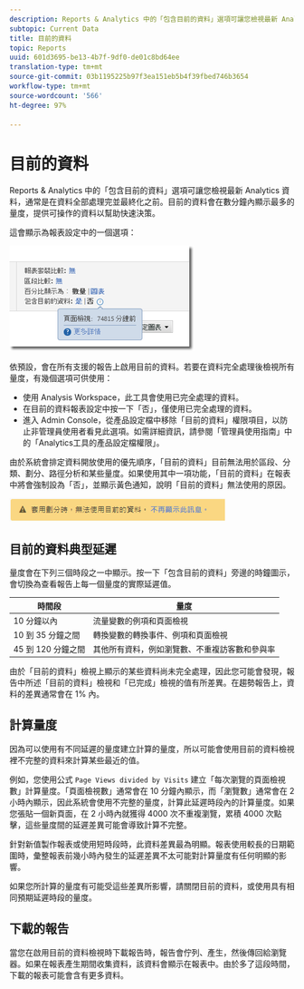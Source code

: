 ```yaml
---
description: Reports & Analytics 中的「包含目前的資料」選項可讓您檢視最新 Analytics 資料，通常是在資料全部處理完並最終化之前。目前的資料會在數分鐘內顯示最多的量度，提供可操作的資料以幫助快速決策。
subtopic: Current Data
title: 目前的資料
topic: Reports
uuid: 601d3695-be13-4b7f-9df0-de01c8bd64ee
translation-type: tm+mt
source-git-commit: 03b1195225b97f3ea151eb5b4f39fbed746b3654
workflow-type: tm+mt
source-wordcount: '566'
ht-degree: 97%

---
```



# 目前的資料

Reports &amp; Analytics 中的「包含目前的資料」選項可讓您檢視最新 Analytics 資料，通常是在資料全部處理完並最終化之前。目前的資料會在數分鐘內顯示最多的量度，提供可操作的資料以幫助快速決策。

這會顯示為報表設定中的一個選項：

![目前的資料螢幕擷取畫面](assets/current_data.png)

依預設，會在所有支援的報告上啟用目前的資料。若要在資料完全處理後檢視所有量度，有幾個選項可供使用：

* 使用 Analysis Workspace，此工具會使用已完全處理的資料。
* 在目前的資料報表設定中按一下「否」，僅使用已完全處理的資料。
* 進入 Admin Console，從產品設定檔中移除「目前的資料」權限項目，以防止非管理員使用者看見此選項。如需詳細資訊，請參閱「管理員使用指南」中的「Analytics工具的產品設定檔權限」。[](/help/admin/admin-console/permissions/analytics-tools.md)

由於系統會排定資料開放使用的優先順序，「目前的資料」目前無法用於區段、分類、劃分、路徑分析和某些量度。如果使用其中一項功能，「目前的資料」在報表中將會強制設為「否」，並顯示黃色通知，說明「目前的資料」無法使用的原因。

![目前的資料通知](assets/current_data_notice.png)

## 目前的資料典型延遲

量度會在下列三個時段之一中顯示。按一下「包含目前的資料」旁邊的時鐘圖示，會切換為查看報告上每一個量度的實際延遲值。

| 時間段 | 量度 |
| --- | --- |
| 10 分鐘以內 | 流量變數的例項和頁面檢視 |
| 10 到 35 分鐘之間 | 轉換變數的轉換事件、例項和頁面檢視 |
| 45 到 120 分鐘之間 | 其他所有資料，例如瀏覽數、不重複訪客數和參與率 |

由於「目前的資料」檢視上顯示的某些資料尚未完全處理，因此您可能會發現，報告中所述「目前的資料」檢視和「已完成」檢視的值有所差異。在趨勢報告上，資料的差異通常會在 1% 內。

## 計算量度

因為可以使用有不同延遲的量度建立計算的量度，所以可能會使用目前的資料檢視裡不完整的資料來計算某些最近的值。

例如，您使用公式 `Page Views divided by Visits` 建立「每次瀏覽的頁面檢視數」計算量度。「頁面檢視數」通常會在 10 分鐘內顯示，而「瀏覽數」通常會在 2 小時內顯示，因此系統會使用不完整的量度，計算此延遲時段內的計算量度。如果您張貼一個新頁面，在 2 小時內就獲得 4000 次不重複瀏覽，累積 4000 次點擊，這些量度間的延遲差異可能會導致計算不完整。

針對新值製作報表或使用短時段時，此資料差異最為明顯。報表使用較長的日期範圍時，彙整報表前幾小時內發生的延遲差異不太可能對計算量度有任何明顯的影響。

如果您所計算的量度有可能受這些差異所影響，請關閉目前的資料，或使用具有相同預期延遲時段的量度。

## 下載的報告

當您在啟用目前的資料檢視時下載報告時，報告會佇列、產生，然後傳回給瀏覽器。如果在報表產生期間收集資料，該資料會顯示在報表中。由於多了這段時間，下載的報表可能會含有更多資料。
